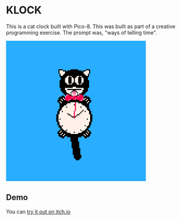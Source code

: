 # KLOCK

This is a cat clock built with Pico-8. This was built as part of a creative programming exercise. The prompt was, "ways of telling time".

![klock demo](klock.gif)

## Demo

You can [try it out on itch.io](https://manila.itch.io/klock)
